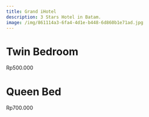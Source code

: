 ```yaml
---
title: Grand iHotel
description: 3 Stars Hotel in Batam.
image: /img/861114a3-6fa4-4d1e-b448-6d860b1e71ad.jpg
---
```

# Twin Bedroom

Rp500.000

# Queen Bed

Rp700.000
